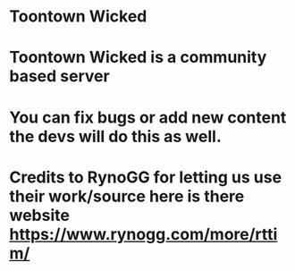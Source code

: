 # Toontown Wicked
# Toontown Wicked is a community based server
# You can fix bugs or add new content the devs will do this as well.
# Credits to RynoGG for letting us use their work/source here is there website https://www.rynogg.com/more/rttim/
